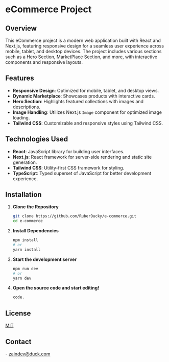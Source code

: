 # eCommerce Project

## Overview

This eCommerce project is a modern web application built with React and Next.js, featuring responsive design for a seamless user experience across mobile, tablet, and desktop devices. The project includes various sections such as a Hero Section, MarketPlace Section, and more, with interactive components and responsive layouts.

## Features

- **Responsive Design**: Optimized for mobile, tablet, and desktop views.
- **Dynamic Marketplace**: Showcases products with interactive cards.
- **Hero Section**: Highlights featured collections with images and descriptions.
- **Image Handling**: Utilizes Next.js `Image` component for optimized image loading.
- **Tailwind CSS**: Customizable and responsive styles using Tailwind CSS.

## Technologies Used

- **React**: JavaScript library for building user interfaces.
- **Next.js**: React framework for server-side rendering and static site generation.
- **Tailwind CSS**: Utility-first CSS framework for styling.
- **TypeScript**: Typed superset of JavaScript for better development experience.

## Installation

1. **Clone the Repository**

   ```bash
   git clone https://github.com/RuberDucky/e-commerce.git
   cd e-commerce
2. **Install Dependencies**

    ```bash
    npm install
    # or
    yarn install

3. **Start the development server**
    ```bash
    npm run dev
    # or
    yarn dev

4. **Open the source code and start editing!**

    ```bash
    code.
    ```
## License

[MIT](https://choosealicense.com/licenses/mit/)

## Contact

<Zain> - <zaindev@duck.com>